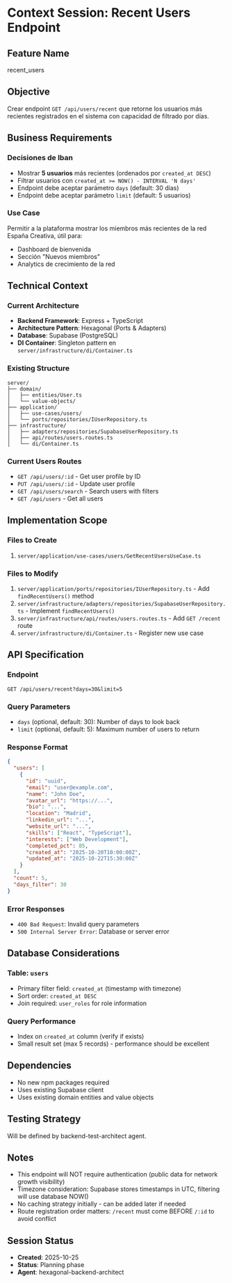 # Context Session: Recent Users Endpoint

## Feature Name
recent_users

## Objective
Crear endpoint `GET /api/users/recent` que retorne los usuarios más recientes registrados en el sistema con capacidad de filtrado por días.

## Business Requirements

### Decisiones de Iban
- Mostrar **5 usuarios** más recientes (ordenados por `created_at DESC`)
- Filtrar usuarios con `created_at >= NOW() - INTERVAL 'N days'`
- Endpoint debe aceptar parámetro `days` (default: 30 días)
- Endpoint debe aceptar parámetro `limit` (default: 5 usuarios)

### Use Case
Permitir a la plataforma mostrar los miembros más recientes de la red España Creativa, útil para:
- Dashboard de bienvenida
- Sección "Nuevos miembros"
- Analytics de crecimiento de la red

## Technical Context

### Current Architecture
- **Backend Framework**: Express + TypeScript
- **Architecture Pattern**: Hexagonal (Ports & Adapters)
- **Database**: Supabase (PostgreSQL)
- **DI Container**: Singleton pattern en `server/infrastructure/di/Container.ts`

### Existing Structure
```
server/
├── domain/
│   ├── entities/User.ts
│   └── value-objects/
├── application/
│   ├── use-cases/users/
│   └── ports/repositories/IUserRepository.ts
├── infrastructure/
│   ├── adapters/repositories/SupabaseUserRepository.ts
│   ├── api/routes/users.routes.ts
│   └── di/Container.ts
```

### Current Users Routes
- `GET /api/users/:id` - Get user profile by ID
- `PUT /api/users/:id` - Update user profile
- `GET /api/users/search` - Search users with filters
- `GET /api/users` - Get all users

## Implementation Scope

### Files to Create
1. `server/application/use-cases/users/GetRecentUsersUseCase.ts`

### Files to Modify
1. `server/application/ports/repositories/IUserRepository.ts` - Add `findRecentUsers()` method
2. `server/infrastructure/adapters/repositories/SupabaseUserRepository.ts` - Implement `findRecentUsers()`
3. `server/infrastructure/api/routes/users.routes.ts` - Add `GET /recent` route
4. `server/infrastructure/di/Container.ts` - Register new use case

## API Specification

### Endpoint
```
GET /api/users/recent?days=30&limit=5
```

### Query Parameters
- `days` (optional, default: 30): Number of days to look back
- `limit` (optional, default: 5): Maximum number of users to return

### Response Format
```json
{
  "users": [
    {
      "id": "uuid",
      "email": "user@example.com",
      "name": "John Doe",
      "avatar_url": "https://...",
      "bio": "...",
      "location": "Madrid",
      "linkedin_url": "...",
      "website_url": "...",
      "skills": ["React", "TypeScript"],
      "interests": ["Web Development"],
      "completed_pct": 85,
      "created_at": "2025-10-20T10:00:00Z",
      "updated_at": "2025-10-22T15:30:00Z"
    }
  ],
  "count": 5,
  "days_filter": 30
}
```

### Error Responses
- `400 Bad Request`: Invalid query parameters
- `500 Internal Server Error`: Database or server error

## Database Considerations

### Table: `users`
- Primary filter field: `created_at` (timestamp with timezone)
- Sort order: `created_at DESC`
- Join required: `user_roles` for role information

### Query Performance
- Index on `created_at` column (verify if exists)
- Small result set (max 5 records) - performance should be excellent

## Dependencies
- No new npm packages required
- Uses existing Supabase client
- Uses existing domain entities and value objects

## Testing Strategy
Will be defined by backend-test-architect agent.

## Notes
- This endpoint will NOT require authentication (public data for network growth visibility)
- Timezone consideration: Supabase stores timestamps in UTC, filtering will use database NOW()
- No caching strategy initially - can be added later if needed
- Route registration order matters: `/recent` must come BEFORE `/:id` to avoid conflict

## Session Status
- **Created**: 2025-10-25
- **Status**: Planning phase
- **Agent**: hexagonal-backend-architect
